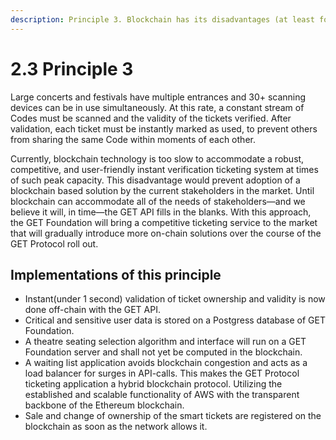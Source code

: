 ```yaml
---
description: Principle 3. Blockchain has its disadvantages (at least for now).
---
```


# 2.3 Principle 3

Large concerts and festivals have multiple entrances and 30+ scanning devices can be in use simultaneously. At this rate, a constant stream of Codes must be scanned and the validity of the tickets verified. After validation, each ticket must be instantly marked as used, to prevent others from sharing the same Code within moments of each other.

Currently, blockchain technology is too slow to accommodate a robust, competitive, and user-friendly instant verification ticketing system at times of such peak capacity. This disadvantage would prevent adoption of a blockchain based solution by the current stakeholders in the market. Until blockchain can accommodate all of the needs of stakeholders—and we believe it will, in time—the GET API fills in the blanks. With this approach, the GET Foundation will bring a competitive ticketing service to the market that will gradually introduce more on-chain solutions over the course of the GET Protocol roll out.

## Implementations of this principle 

* Instant\(under 1 second\) validation of ticket ownership and validity is now done off-chain with the GET API.  
* Critical and sensitive user data is stored on a Postgress database of GET Foundation.  
* A theatre seating selection algorithm and interface will run on a GET Foundation server and shall not yet be computed in the blockchain.  
* A waiting list application avoids blockchain congestion and acts as a load balancer for surges in API-calls. This makes the GET Protocol ticketing application a hybrid blockchain protocol. Utilizing the established and scalable functionality of AWS with the transparent backbone of the Ethereum blockchain.  
* Sale and change of ownership of the smart tickets are registered on the blockchain as soon as the network allows it.

